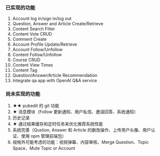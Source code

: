 ### 已实现的功能

1. Account log in/sign in/log out
2. Question, Answer and Article Create/Retrieve
3. Content Search Filter
4. Content Vote CRUD
5. Comment Create
6. Account Profile Update/Retrieve
7. Account Follow/Unfollow
8. Content Follow/Unfollow
9. Course CRUD
10. Content View Times
11. Content Tag
12. Question/Answer/Article Recommendation
13. Integrate qa app with OpenAI Q&A service

### 尚未实现的功能

1. ★★ pubedit 的 git 功能
2. ★ 消息模块（Follow 更新通知、用户私信、邀请回答、系统通知）
3. 历史记录
4. ★ 通过结果缓存和定时任务来优化推荐系统性能
5. 系统完善（Qustion, Answer 和 Article 的删改操作、上传用户头像、用户认证、使用 npm 管理前端包）
6. 规格外可能考虑的功能：视频弹幕、内容审核、Merge Question、Topic Space、Mute Topic or Account



